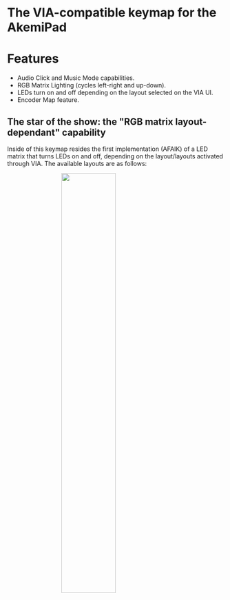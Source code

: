 # The VIA-compatible keymap for the AkemiPad

# Features
- Audio Click and Music Mode capabilities.
- RGB Matrix Lighting (cycles left-right and up-down).
- LEDs turn on and off depending on the layout selected on the VIA UI.
- Encoder Map feature.

## The star of the show: the "RGB matrix layout-dependant" capability
Inside of this keymap resides the first implementation (AFAIK) of a LED matrix that turns
LEDs on and off, depending on the layout/layouts activated through VIA. The available
layouts are as follows:

<a href="http://www.keyboard-layout-editor.com/##@_name=Akemi%20Pad&author=ADPenrose%3B&@_x:1.25%3B&=F1&=F2&=F3&=F4%3B&@_y:0.25&x:1.25%3B&=Num%20Lock&=%2F%2F&=*&=-%3B&@_x:1.25%3B&=7%0AHome&=8%0A↑&=9%0APgUp&_c=%23ffa1e7&a:7&h:2%3B&=&_x:0.25%3B&=%3B&@_x:1.25&c=%23cccccc&a:4%3B&=4%0A←&=5&=6%0A→&_x:1.25&c=%23ffa1e7&a:7%3B&=%3B&@_x:1.25&c=%23cccccc&a:4%3B&=1%0AEnd&=2%0A↓&=3%0APgDn&_c=%2300d195&a:7&h:2%3B&=&_x:0.25%3B&=%3B&@_c=%23cccccc%3B&=Enc&_x:0.25&c=%23e88484&w:2%3B&=&_c=%23cccccc&a:4%3B&=.%0ADel&_x:1.25&c=%2300d195&a:7%3B&=%3B&@_y:0.25&x:1.25&c=%23e88484%3B&=&=" target="_blank">
  <img style="display:block;margin-left:auto;margin-right:auto;width:50%" src="https://i.imgur.com/C1qVDfL.png">
</a>
